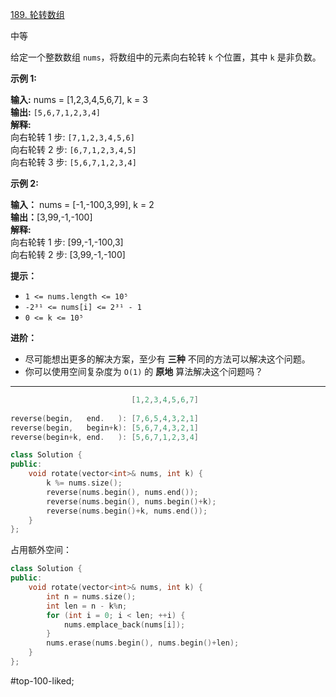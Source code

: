 [189. 轮转数组](https://leetcode.cn/problems/rotate-array/)

中等

给定一个整数数组 `nums`，将数组中的元素向右轮转 `k` 个位置，其中 `k` 是非负数。

**示例 1:**

**输入:** nums = [1,2,3,4,5,6,7], k = 3  
**输出:** `[5,6,7,1,2,3,4]`  
**解释:**  
向右轮转 1 步: `[7,1,2,3,4,5,6]`  
向右轮转 2 步: `[6,7,1,2,3,4,5]`  
向右轮转 3 步: `[5,6,7,1,2,3,4]`  

**示例 2:**

**输入：** nums = [-1,-100,3,99], k = 2  
**输出：**[3,99,-1,-100]  
**解释:**   
向右轮转 1 步: [99,-1,-100,3]  
向右轮转 2 步: [3,99,-1,-100]  

**提示：**

- `1 <= nums.length <= 10⁵`
- `-2³¹ <= nums[i] <= 2³¹ - 1`
- `0 <= k <= 10⁵`

**进阶：**

- 尽可能想出更多的解决方案，至少有 **三种** 不同的方法可以解决这个问题。
- 你可以使用空间复杂度为 `O(1)` 的 **原地** 算法解决这个问题吗？
---- ----
```cpp
                           [1,2,3,4,5,6,7]
         
reverse(begin,   end.   ): [7,6,5,4,3,2,1]
reverse(begin,   begin+k): [5,6,7,4,3,2,1]
reverse(begin+k, end.   ): [5,6,7,1,2,3,4]
```

```cpp
class Solution {
public:
    void rotate(vector<int>& nums, int k) {
        k %= nums.size();
        reverse(nums.begin(), nums.end());
        reverse(nums.begin(), nums.begin()+k);
        reverse(nums.begin()+k, nums.end());
    }
};
```

占用额外空间：
```cpp
class Solution {
public:
    void rotate(vector<int>& nums, int k) {
        int n = nums.size();
        int len = n - k%n;
        for (int i = 0; i < len; ++i) {
            nums.emplace_back(nums[i]);
        }
        nums.erase(nums.begin(), nums.begin()+len);
    }
};
```

#top-100-liked;